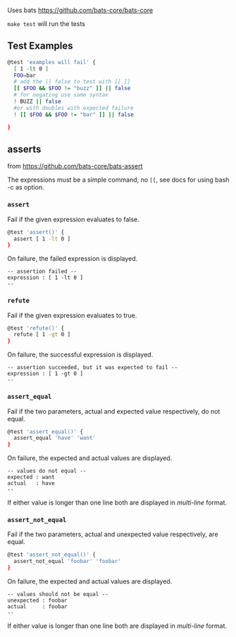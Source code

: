 Uses bats https://github.com/bats-core/bats-core

`make test` will run the tests

## Test Examples

```bash
@test 'examples will fail' {
  [ 1 -lt 0 ]
  FOO=bar
  # add the || false to test with [[ ]]
  [[ $FOO && $FOO != "buzz" ]] || false
  # for negating use same syntax
  ! BUZZ || false
  #or with doubles with expected failure
  ! [[ $FOO && $FOO != "bar" ]] || false

}
```

## asserts

from https://github.com/bats-core/bats-assert

The expressions must be a simple command, no `[[`, see docs for using bash -c as option.

### `assert`

Fail if the given expression evaluates to false.

```bash
@test 'assert()' {
  assert [ 1 -lt 0 ]
}
```

On failure, the failed expression is displayed.

```
-- assertion failed --
expression : [ 1 -lt 0 ]
--
```


### `refute`

Fail if the given expression evaluates to true.

```bash
@test 'refute()' {
  refute [ 1 -gt 0 ]
}
```

On failure, the successful expression is displayed.

```
-- assertion succeeded, but it was expected to fail --
expression : [ 1 -gt 0 ]
--
```


### `assert_equal`

Fail if the two parameters, actual and expected value respectively, do not equal.

```bash
@test 'assert_equal()' {
  assert_equal 'have' 'want'
}
```

On failure, the expected and actual values are displayed.

```
-- values do not equal --
expected : want
actual   : have
--
```

If either value is longer than one line both are displayed in *multi-line* format.


### `assert_not_equal`

Fail if the two parameters, actual and unexpected value respectively, are equal.

```bash
@test 'assert_not_equal()' {
  assert_not_equal 'foobar' 'foobar'
}
```

On failure, the expected and actual values are displayed.

```
-- values should not be equal --
unexpected : foobar
actual     : foobar
--
```

If either value is longer than one line both are displayed in *multi-line* format.
